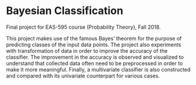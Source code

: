 # Bayesian Classification
Final project for EAS-595 course (Probability Theory), Fall 2018.

This project makes use of the famous Bayes’ theorem for the purpose of predicting classes of the input data points. The project also experiments with transformation of data in order to improve the accuracy of the classifier. The improvement in the accuracy is observed and visualized to understand that collected data often need to be preprocessed in order to make it more meaningful. Finally, a multivariate classifier is also constructed and compared with its univariate counterpart for various cases.

